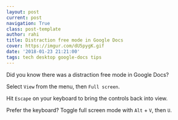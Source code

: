 ```yaml
---
layout: post
current: post
navigation: True
class: post-template
author: rahi
title: Distraction free mode in Google Docs
cover: https://imgur.com/dU5pygK.gif
date: '2018-01-23 21:21:00'
tags: tech desktop google-docs tips
---
```


Did you know there was a distraction free mode in Google Docs?

Select `View` from the menu, then `Full screen`.

Hit `Escape` on your keyboard to bring the controls back into view.

Prefer the keyboard? Toggle full screen mode with `Alt` + `V`, then `U`.
